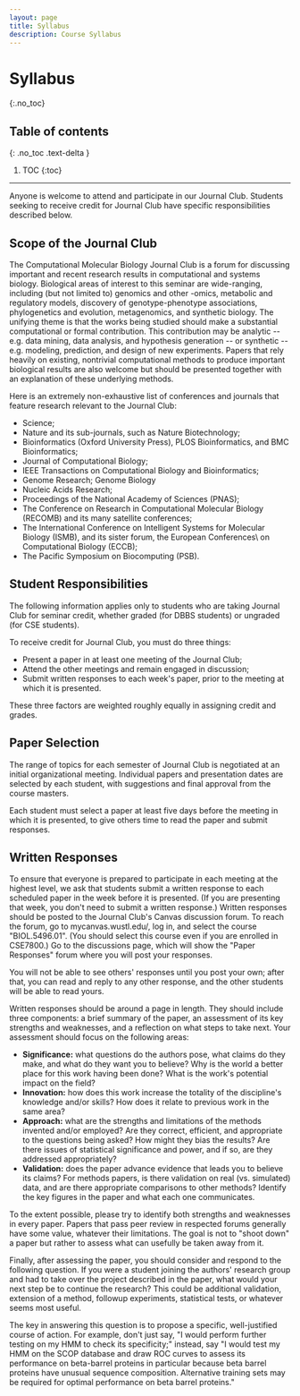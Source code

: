```yaml
---
layout: page
title: Syllabus
description: Course Syllabus
---
```


# Syllabus
{:.no_toc}

## Table of contents
{: .no_toc .text-delta }

1. TOC
{:toc}

---

Anyone is welcome to attend and participate in our Journal Club. Students seeking to receive credit for Journal Club have specific responsibilities described below.

## Scope of the Journal Club
The Computational Molecular Biology Journal Club is a forum for discussing important and recent research results in computational and systems biology. Biological areas of interest to this seminar are wide-ranging, including (but not limited to) genomics and other -omics, metabolic and regulatory models, discovery of genotype-phenotype associations, phylogenetics and evolution, metagenomics, and synthetic biology. The unifying theme is that the works being studied should make a substantial computational or formal contribution. This contribution may be analytic -- e.g. data mining, data analysis, and hypothesis generation -- or synthetic -- e.g. modeling, prediction, and design of new experiments. Papers that rely heavily on existing, nontrivial computational methods to produce important biological results are also welcome but should be presented together with an explanation of these underlying methods.

Here is an extremely non-exhaustive list of conferences and journals that feature research relevant to the Journal Club:

- Science;
- Nature and its sub-journals, such as Nature Biotechnology;
- Bioinformatics (Oxford University Press), PLOS Bioinformatics, and BMC Bioinformatics;
- Journal of Computational Biology;
- IEEE Transactions on Computational Biology and Bioinformatics;
- Genome Research; Genome Biology
- Nucleic Acids Research;
- Proceedings of the National Academy of Sciences (PNAS);
- The Conference on Research in Computational Molecular Biology (RECOMB) and its many satellite conferences;
- The International Conference on Intelligent Systems for Molecular Biology (ISMB), and its sister forum, the European Conferences\ on Computational Biology (ECCB);
- The Pacific Symposium on Biocomputing (PSB).

## Student Responsibilities
The following information applies only to students who are taking Journal Club for seminar credit, whether graded (for DBBS students) or ungraded (for CSE students).

To receive credit for Journal Club, you must do three things:

- Present a paper in at least one meeting of the Journal Club;
- Attend the other meetings and remain engaged in discussion;
- Submit written responses to each week's paper, prior to the meeting at which it is presented.

These three factors are weighted roughly equally in assigning credit and grades.

## Paper Selection
The range of topics for each semester of Journal Club is negotiated at an initial organizational meeting. Individual papers and presentation dates are selected by each student, with suggestions and final approval from the course masters.

Each student must select a paper at least five days before the meeting in which it is presented, to give others time to read the paper and submit responses.

## Written Responses
To ensure that everyone is prepared to participate in each meeting at the highest level, we ask that students submit a written response to each scheduled paper in the week before it is presented. (If you are presenting that week, you don't need to submit a written response.) Written responses should be posted to the Journal Club's Canvas discussion forum. To reach the forum, go to mycanvas.wustl.edu/, log in, and select the course "BIOL.5496.01". (You should select this course even if you are enrolled in CSE7800.) Go to the discussions page, which will show the "Paper Responses" forum where you will post your responses.

You will not be able to see others' responses until you post your own; after that, you can read and reply to any other response, and the other students will be able to read yours.

Written responses should be around a page in length. They should include three components: a brief summary of the paper, an assessment of its key strengths and weaknesses, and a reflection on what steps to take next. Your assessment should focus on the following areas:

- **Significance:** what questions do the authors pose, what claims do they make, and what do they want you to believe? Why is the world a better place for this work having been done? What is the work's potential impact on the field?
- **Innovation:** how does this work increase the totality of the discipline's knowledge and/or skills? How does it relate to previous work in the same area?
- **Approach:** what are the strengths and limitations of the methods invented and/or employed? Are they correct, efficient, and appropriate to the questions being asked? How might they bias the results? Are there issues of statistical significance and power, and if so, are they addressed appropriately?
- **Validation:** does the paper advance evidence that leads you to believe its claims? For methods papers, is there validation on real (vs. simulated) data, and are there appropriate comparisons to other methods? Identify the key figures in the paper and what each one communicates.

To the extent possible, please try to identify both strengths and weaknesses in every paper. Papers that pass peer review in respected forums generally have some value, whatever their limitations. The goal is not to "shoot down" a paper but rather to assess what can usefully be taken away from it.

Finally, after assessing the paper, you should consider and respond to the following question. If you were a student joining the authors' research group and had to take over the project described in the paper, what would your next step be to continue the research? This could be additional validation, extension of a method, followup experiments, statistical tests, or whatever seems most useful.

The key in answering this question is to propose a specific, well-justified course of action. For example, don't just say, "I would perform further testing on my HMM to check its specificity;" instead, say "I would test my HMM on the SCOP database and draw ROC curves to assess its performance on beta-barrel proteins in particular because beta barrel proteins have unusual sequence composition. Alternative training sets may be required for optimal performance on beta barrel proteins."

